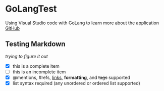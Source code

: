 # GoLangTest
Using Visual Studio code with GoLang to learn more about the application
[GitHub](http://www.github.com)
## Testing Markdown ##
*trying to figure it out*


- [x] this is a complete item
- [ ] this is an incomplete item
- [x] @mentions, #refs, [links](),
**formatting**, and <del>tags</del>
supported
- [x] list syntax required (any
unordered or ordered list
supported)

<!--
[comment]: <> [//]: //:+1: :sparkles: :camel: :tada:
[//]: //:rocket: :metal: :octocat: 
--//>
[comment]: # (This actually is the most platform independent comment)
